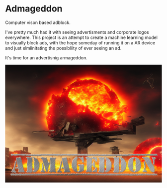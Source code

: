 # Admageddon
Computer vison based adblock.

I've pretty much had it with seeing advertisments and corporate logos everywhere.
This project is an attempt to create a machine learning model to visually block ads,
with the hope someday of running it on a AR device and just elmiinitating the possibliity of ever seeing an ad.

It's time for an advertisnig armageddon.

![Alt text](logo.png?raw=true "Title")
